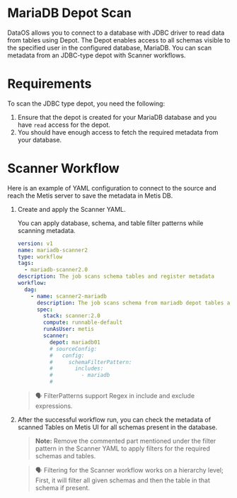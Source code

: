 # **MariaDB Depot Scan**

DataOS allows you to connect to a database with JDBC driver to read data from tables using Depot. The Depot enables access to all schemas visible to the specified user in the configured database, MariaDB. You can scan metadata from an JDBC-type depot with Scanner workflows.

# **Requirements**

To scan the JDBC type depot, you need the following:

1. Ensure that the depot is created for your MariaDB database and you have `read` access for the depot.
2. You should have enough access to fetch the required metadata from your database.

# **Scanner Workflow**

Here is an example of YAML configuration to connect to the source and reach the Metis server to save the metadata in Metis DB.

1. Create and apply the Scanner YAML.
    
     You can apply database, schema, and table filter patterns while scanning metadata.
    
    ```yaml
    version: v1
    name: mariadb-scanner2
    type: workflow
    tags:
      - mariadb-scanner2.0
    description: The job scans schema tables and register metadata
    workflow:
      dag:
        - name: scanner2-mariadb
          description: The job scans schema from mariadb depot tables and register metadata to metis2
          spec:
            stack: scanner:2.0
            compute: runnable-default
            runAsUser: metis
            scanner:
              depot: mariadb01
              # sourceConfig:
              #   config:
              #     schemaFilterPattern:
              #       includes:
              #         - mariadb     
              #   
    ```
    
    
    > 🗣️ FilterPatterns support Regex in include and exclude expressions.
    
    
    
2. After the successful workflow run, you can check the metadata of scanned Tables on Metis UI for all schemas present in the database.
    
    > **Note:** Remove the commented part mentioned under the filter pattern in the Scanner YAML to apply filters for the required schemas and tables.
    
    
    
    > 🗣 Filtering for the Scanner workflow works on a hierarchy level; First, it will filter all given schemas and then the table in that schema if present.
    
    